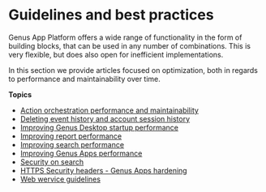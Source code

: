 # Guidelines and best practices

Genus App Platform offers a wide range of functionality in the form of building blocks, that can be used in any number of combinations. This is very flexible, but does also open for inefficient implementations.

In this section we provide articles focused on optimization, both in regards to performance and maintainability over time.

**Topics**
* [Action orchestration performance and maintainability](action-orchestration-performance-and-maintainability.md)
* [Deleting event history and account session history](deleting-event-history-and-account-session-history.md)
* [Improving Genus Desktop startup performance](improving-desktop-client-startup-performance.md)
* [Improving report performance](improving-report-performance.md)
* [Improving search performance](improving-search-performance.md)
* [Improving Genus Apps performance](improving-mobile-client-performance.md)
* [Security on search](security-on-search.md)
* [HTTPS Security headers - Genus Apps hardening](https-security-headers.md)
* [Web wervice guidelines](web-service-guidelines.md)
